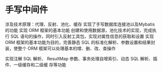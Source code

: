 # 手写中间件

涉及技术原理：代理、反射、池化、缓存
实现了手写数据库连接池以及Mybatis的功能
实现 ORM 框架的基本功能
创建和使用数据源，池化技术的实现，完成执行 SQL 语句的操作，同时引入反射工具包，实现对属性信息的获取和设置
实现 ORM 框架的基本功能为目的，完善静态 SQL 的标准化解析、参数设置和结果封装，使整个 ORM 框架可以处理基本的增、删、改、查操作

实现注解 SQL 解析、 ResultMap 参数、事务处理自增索引、动态 SQL 解析、插件、一级缓存和二级缓 存等功能
